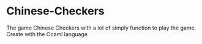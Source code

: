 # Chinese-Checkers
The game Chinese Checkers with a lot of simply function to play the game. 
Create with the Ocaml language 
